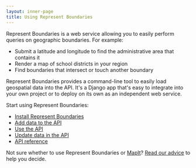 ```yaml
---
layout: inner-page
title: Using Represent Boundaries
---
```


Represent Boundaries is a web service allowing you to easily perform queries on geographic boundaries. For example:

* Submit a latitude and longitude to find the administrative area that contains it
* Render a map of school districts in your region
* Find boundaries that intersect or touch another boundary

Represent Boundaries provides a command-line tool to easily load geospatial data into the API. It's a Django app that's easy to integrate into your own project or to deploy on its own as an independent web service.

Start using Represent Boundaries:

* <a href="{{ site.baseurl }}/docs/install/">Install Represent Boundaries</a>
* <a href="{{ site.baseurl }}/docs/import/">Add data to the API</a>
* <a href="{{ site.baseurl }}/docs/api/">Use the API</a>
* <a href="{{ site.baseurl }}/docs/manage/">Update data in the API</a>
* <a href="{{ site.baseurl }}/docs/reference/">API reference</a>

Not sure whether to use Represent Boundaries or [MapIt](http://mapit.poplus.org/)? <a href="{{ site.baseurl }}/docs/why/">Read our advice</a> to help you decide.
